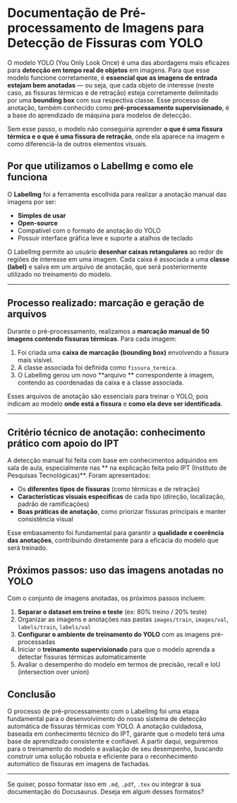 # Documentação de Pré-processamento de Imagens para Detecção de Fissuras com YOLO

O modelo YOLO (You Only Look Once) é uma das abordagens mais eficazes para **detecção em tempo real de objetos** em imagens. Para que esse modelo funcione corretamente, é **essencial que as imagens de entrada estejam bem anotadas** — ou seja, que cada objeto de interesse (neste caso, as fissuras térmicas e de retração) esteja corretamente delimitado por uma **bounding box** com sua respectiva classe. Esse processo de anotação, também conhecido como **pré-processamento supervisionado**, é a base do aprendizado de máquina para modelos de detecção.

Sem esse passo, o modelo não conseguiria aprender **o que é uma fissura térmica e o que é uma fissura de retração**, onde ela aparece na imagem e como diferenciá-la de outros elementos visuais.

##  Por que utilizamos o LabelImg e como ele funciona

O **LabelImg** foi a ferramenta escolhida para realizar a anotação manual das imagens por ser:

* **Simples de usar**
* **Open-source**
* Compatível com o formato de anotação do YOLO 
* Possuir interface gráfica leve e suporte a atalhos de teclado

O LabelImg permite ao usuário **desenhar caixas retangulares** ao redor de regiões de interesse em uma imagem. Cada caixa é associada a uma **classe (label)** e salva em um arquivo de anotação, que será posteriormente utilizado no treinamento do modelo.

---

## Processo realizado: marcação e geração de arquivos

Durante o pré-processamento, realizamos a **marcação manual de 50 imagens contendo fissuras térmicas**. Para cada imagem:

1. Foi criada uma **caixa de marcação (bounding box)** envolvendo a fissura mais visível.
2. A classe associada foi definida como `fissura_termica`.
3. O LabelImg gerou um novo **arquivo ** correspondente à imagem, contendo as coordenadas da caixa e a classe associada.

Esses arquivos de anotação são essenciais para treinar o YOLO, pois indicam ao modelo **onde está a fissura** e **como ela deve ser identificada**.

---

##  Critério técnico de anotação: conhecimento prático com apoio do IPT

A detecção manual foi feita com base em conhecimentos adquiridos em sala de aula, especialmente nas ** na explicação feita pelo IPT (Instituto de Pesquisas Tecnológicas)**. Foram apresentados:

* Os **diferentes tipos de fissuras** (como térmicas e de retração)
* **Características visuais específicas** de cada tipo (direção, localização, padrão de ramificações)
* **Boas práticas de anotação**, como priorizar fissuras principais e manter consistência visual

Esse embasamento foi fundamental para garantir a **qualidade e coerência das anotações**, contribuindo diretamente para a eficácia do modelo que será treinado.

## Próximos passos: uso das imagens anotadas no YOLO

Com o conjunto de imagens anotadas, os próximos passos incluem:

1. **Separar o dataset em treino e teste** (ex: 80% treino / 20% teste)
2. Organizar as imagens e anotações nas pastas `images/train`, `images/val`, `labels/train`, `labels/val`
3. **Configurar o ambiente de treinamento do YOLO** com as imagens pré-processadas
4. Iniciar o **treinamento supervisionado** para que o modelo aprenda a detectar fissuras térmicas automaticamente
5. Avaliar o desempenho do modelo em termos de precisão, recall e IoU (intersection over union)


## Conclusão

O processo de pré-processamento com o LabelImg foi uma etapa fundamental para o desenvolvimento do nosso sistema de detecção automática de fissuras térmicas com YOLO. A anotação cuidadosa, baseada em conhecimento técnico do IPT, garante que o modelo terá uma base de aprendizado consistente e confiável. A partir daqui, seguiremos para o treinamento do modelo e avaliação de seu desempenho, buscando construir uma solução robusta e eficiente para o reconhecimento automático de fissuras em imagens de fachadas.

---

Se quiser, posso formatar isso em `.md`, `.pdf`, `.tex` ou integrar à sua documentação do Docusaurus. Deseja em algum desses formatos?
